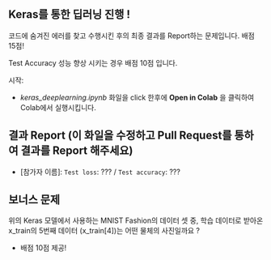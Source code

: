 ## Keras를 통한 딥러닝 진행 !

코드에 숨겨진 에러를 찾고 수행시킨 후의 최종 결과를 Report하는 문제입니다.
배점 15점!

Test Accuracy 성능 향상 시키는 경우 배점 10점 입니다.

시작:
  - *keras_deeplearning.ipynb* 화일을 click 한후에 **Open in Colab** 을 클릭하여 Colab에서 실행시킵니다.
  

## 결과 Report (이 화일을 수정하고 Pull Request를 통하여 결과를 Report 해주세요)
  - [참가자 이름]: ```Test loss```: ???  / ```Test accuracy```: ???



## 보너스 문제
위의 Keras 모델에서 사용하는 MNIST Fashion의 데이터 셋 중, 학습 데이터로 받아온 x_train의 5번째 데이터 (x_train[4])는 어떤 물체의 사진일까요 ?

   - 배점 10점 제공!

